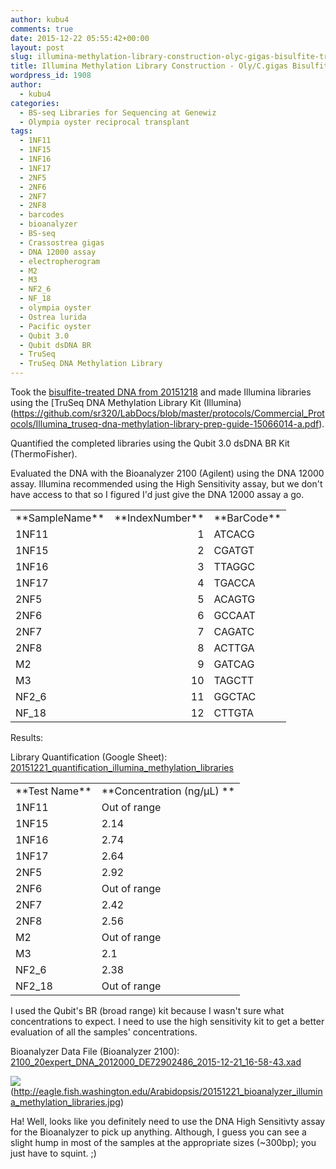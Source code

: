 ```yaml
---
author: kubu4
comments: true
date: 2015-12-22 05:55:42+00:00
layout: post
slug: illumina-methylation-library-construction-olyc-gigas-bisulfite-treated-dna
title: Illumina Methylation Library Construction - Oly/C.gigas Bisulfite-treated DNA
wordpress_id: 1908
author:
  - kubu4
categories:
  - BS-seq Libraries for Sequencing at Genewiz
  - Olympia oyster reciprocal transplant
tags:
  - 1NF11
  - 1NF15
  - 1NF16
  - 1NF17
  - 2NF5
  - 2NF6
  - 2NF7
  - 2NF8
  - barcodes
  - bioanalyzer
  - BS-seq
  - Crassostrea gigas
  - DNA 12000 assay
  - electropherogram
  - M2
  - M3
  - NF2_6
  - NF_18
  - olympia oyster
  - Ostrea lurida
  - Pacific oyster
  - Qubit 3.0
  - Qubit dsDNA BR
  - TruSeq
  - TruSeq DNA Methylation Library
---
```


Took the [bisulfite-treated DNA from 20151218](2015/12/18/bisulfite-treatment-oly-reciprocal-transplant-dna-c-gigas-lotterhos-dna-for-bs-seq.html) and made Illumina libraries using the [TruSeq DNA Methylation Library Kit (Illumina)(https://github.com/sr320/LabDocs/blob/master/protocols/Commercial_Protocols/Illumina_truseq-dna-methylation-library-prep-guide-15066014-a.pdf).

Quantified the completed libraries using the Qubit 3.0 dsDNA BR Kit (ThermoFisher).

Evaluated the DNA with the Bioanalyzer 2100 (Agilent) using the DNA 12000 assay. Illumina recommended using the High Sensitivity assay, but we don't have access to that so I figured I'd just give the DNA 12000 assay a go.

<table cellspacing="0" border="0" >
<tbody >
<tr >

<td align="left" height="17" valign="bottom" >**SampleName**
</td>

<td align="left" valign="bottom" >**IndexNumber**
</td>

<td align="left" valign="bottom" >**BarCode**
</td>
</tr>
<tr >

<td align="left" height="17" valign="bottom" >1NF11
</td>

<td align="right" valign="bottom" >1
</td>

<td align="left" valign="bottom" >ATCACG
</td>
</tr>
<tr >

<td align="left" height="17" valign="bottom" >1NF15
</td>

<td align="right" valign="bottom" >2
</td>

<td align="left" valign="bottom" >CGATGT
</td>
</tr>
<tr >

<td align="left" height="17" valign="bottom" >1NF16
</td>

<td align="right" valign="bottom" >3
</td>

<td align="left" valign="bottom" >TTAGGC
</td>
</tr>
<tr >

<td align="left" height="17" valign="bottom" >1NF17
</td>

<td align="right" valign="bottom" >4
</td>

<td align="left" valign="bottom" >TGACCA
</td>
</tr>
<tr >

<td align="left" height="17" valign="bottom" >2NF5
</td>

<td align="right" valign="bottom" >5
</td>

<td align="left" valign="bottom" >ACAGTG
</td>
</tr>
<tr >

<td align="left" height="17" valign="bottom" >2NF6
</td>

<td align="right" valign="bottom" >6
</td>

<td align="left" valign="bottom" >GCCAAT
</td>
</tr>
<tr >

<td align="left" height="17" valign="bottom" >2NF7
</td>

<td align="right" valign="bottom" >7
</td>

<td align="left" valign="bottom" >CAGATC
</td>
</tr>
<tr >

<td align="left" height="17" valign="bottom" >2NF8
</td>

<td align="right" valign="bottom" >8
</td>

<td align="left" valign="bottom" >ACTTGA
</td>
</tr>
<tr >

<td align="left" height="17" valign="bottom" >M2
</td>

<td align="right" valign="bottom" >9
</td>

<td align="left" valign="bottom" >GATCAG
</td>
</tr>
<tr >

<td align="left" height="17" valign="bottom" >M3
</td>

<td align="right" valign="bottom" >10
</td>

<td align="left" valign="bottom" >TAGCTT
</td>
</tr>
<tr >

<td align="left" height="17" valign="bottom" >NF2_6
</td>

<td align="right" valign="bottom" >11
</td>

<td align="left" valign="bottom" >GGCTAC
</td>
</tr>
<tr >

<td align="left" height="17" valign="bottom" >NF_18
</td>

<td align="right" valign="bottom" >12
</td>

<td align="left" valign="bottom" >CTTGTA
</td>
</tr>
</tbody>
</table>



Results:

Library Quantification (Google Sheet): [20151221_quantification_illumina_methylation_libraries](https://docs.google.com/spreadsheets/d/1XGu_J4gJ3ddhjTvEvwoFLUCNe5DQhdvRf1tVxqud--Q/edit?usp=sharing)

<table cellpadding="0" cellspacing="0" border="0" dir="ltr" > 
<tbody >
<tr >

<td data-sheets-value="[null,2,"Test Name"]" >**Test Name**
</td>

<td data-sheets-value="[null,2,"Original sample conc."]" >**Concentration (ng/μL)
**
</td>
</tr>
<tr >

<td data-sheets-value="[null,2,"1NF11"]" >1NF11
</td>

<td data-sheets-value="[null,2,"Out of range"]" >Out of range
</td>
</tr>
<tr >

<td data-sheets-value="[null,2,"1NF15"]" >1NF15
</td>

<td data-sheets-value="[null,3,null,2.14]" >2.14
</td>
</tr>
<tr >

<td data-sheets-value="[null,2,"1NF16"]" >1NF16
</td>

<td data-sheets-value="[null,3,null,2.74]" >2.74
</td>
</tr>
<tr >

<td data-sheets-value="[null,2,"1NF17"]" >1NF17
</td>

<td data-sheets-value="[null,3,null,2.64]" >2.64
</td>
</tr>
<tr >

<td data-sheets-value="[null,2,"2NF5"]" >2NF5
</td>

<td data-sheets-value="[null,3,null,2.92]" >2.92
</td>
</tr>
<tr >

<td data-sheets-value="[null,2,"2NF6"]" >2NF6
</td>

<td data-sheets-value="[null,2,"Out of range"]" >Out of range
</td>
</tr>
<tr >

<td data-sheets-value="[null,2,"2NF7"]" >2NF7
</td>

<td data-sheets-value="[null,3,null,2.42]" >2.42
</td>
</tr>
<tr >

<td data-sheets-value="[null,2,"2NF8"]" >2NF8
</td>

<td data-sheets-value="[null,3,null,2.56]" >2.56
</td>
</tr>
<tr >

<td data-sheets-value="[null,2,"M2"]" >M2
</td>

<td data-sheets-value="[null,2,"Out of range"]" >Out of range
</td>
</tr>
<tr >

<td data-sheets-value="[null,2,"M3"]" >M3
</td>

<td data-sheets-value="[null,3,null,2.1]" >2.1
</td>
</tr>
<tr >

<td data-sheets-value="[null,2,"NF2_6"]" >NF2_6
</td>

<td data-sheets-value="[null,3,null,2.38]" >2.38
</td>
</tr>
<tr >

<td data-sheets-value="[null,2,"NF2_18"]" >NF2_18
</td>

<td data-sheets-value="[null,2,"Out of range"]" >Out of range
</td>
</tr>
</tbody>
</table>



I used the Qubit's BR (broad range) kit because I wasn't sure what concentrations to expect. I need to use the high sensitivity kit to get a better evaluation of all the samples' concentrations.





Bioanalyzer Data File (Bioanalyzer 2100): [2100_20expert_DNA_2012000_DE72902486_2015-12-21_16-58-43.xad](https://eagle.fish.washington.edu/Arabidopsis/Bioanalyzer%20Data/2100%20expert_DNA%2012000_DE72902486_2015-12-21_16-58-43.xad)



![](https://eagle.fish.washington.edu/Arabidopsis/20151221_bioanalyzer_illumina_methylation_libraries.jpg)(http://eagle.fish.washington.edu/Arabidopsis/20151221_bioanalyzer_illumina_methylation_libraries.jpg)

Ha! Well, looks like you definitely need to use the DNA High Sensitivty assay for the Bioanalyzer to pick up anything. Although, I guess you can see a slight hump in most of the samples at the appropriate sizes (~300bp); you just have to squint. ;)
